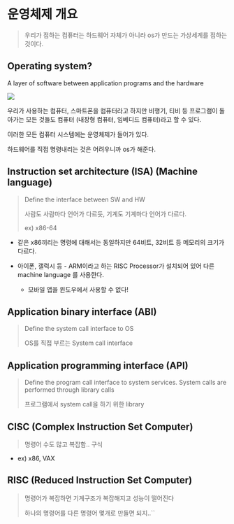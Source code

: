 # 운영체제 개요

> 우리가 접하는 컴퓨터는 하드웨어 자체가 아니라 os가 만드는 가상세계를 접하는 것이다.



## Operating system?

A layer of software between application programs and the hardware

![](os_1강.assets/table2.jpg)

우리가 사용하는 컴퓨터, 스마트폰을 컴퓨터라고 하지만 비행기, 티비 등 프로그램이 돌아가는 모든 것들도 컴퓨터 (내장형 컴퓨터, 임베디드 컴퓨터)라고 할 수 있다.

이러한 모든 컴퓨터 시스템에는 운영체제가 들어가 있다.

하드웨어를 직접 명령내리는 것은 어려우니까 os가 해준다.



## Instruction set architecture (ISA) (Machine language)

> Define the interface between SW and HW
>
> 사람도 사람마다 언어가 다르듯, 기계도 기계마다 언어가 다르다. 
>
> ex) x86-64



- 같은 x86끼리는 명령에 대해서는 동일하지만 64비트, 32비트 등 메모리의 크기가 다르다. 

- 아이폰, 갤럭시 등 - ARM이라고 하는 RISC Processor가 설치되어 있어 다른 machine language 를 사용한다.
  - 모바일 앱을 윈도우에서 사용할 수 없다!



## Application binary interface (ABI)

> Define the system call interface to OS
>
> OS를 직접 부르는 System call interface



## Application programming interface (API)

> Define the program call interface to system services. System calls are performed through library calls
>
> 프로그램에서 system call을 하기 위한 library



## CISC (Complex Instruction Set Computer)

> 명령어 수도 많고 복잡함.. 구식

- ex) x86, VAX



## RISC (Reduced Instruction Set Computer)

> 명령어가 복잡하면 기계구조가 복잡해지고 성능이 떨어진다
>
> 하나의 명령어를 다른 명령어 몇개로 만들면 되지..``



